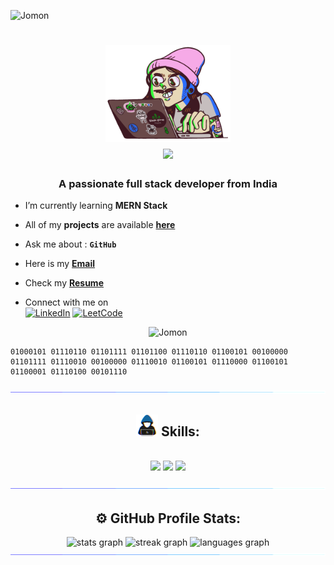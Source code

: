 <p align="left"> <img src="https://komarev.com/ghpvc/?username=Jomonhh&label=Profile%20views&color=707070&style=flat" alt="Jomon" /> </p>

<h1 align="center">
<img src="https://github.com/Jomonhh/Jomonhh/blob/main/Assets/Programmer.gif" height="155" width="200" align="middle"/>  <br>  <img src="https://readme-typing-svg.herokuapp.com/?font=Righteous&size=35&&&color=62dafc&center=true&vCenter=true&width=500&height=70&duration=2500&lines=Hi+There+!+;+I'm+Jomon+Joy+!;" />
</h1>

<h3 align="center">A passionate full stack developer from India</h3>


-  I’m currently learning   **MERN Stack** 


-  All of my **projects** are available <a a href="https://jomonh.netlify.app/" target="_blank">**here**</a>


-  Ask me about    : **`GitHub`**


-  Here is my <a href="mailto:info.jomonh@gmail.com." target="_blank"> **Email**</a>


- Check my <a href="https://github.com/Jomonhh/Jomonhh/assets/146743628/4b5cf687-b90b-4433-b951-45891bb9801e" target="_blank">**Resume**</a>


- Connect  with me on <br>
[![LinkedIn](https://img.shields.io/badge/linkedin-%2320232a.svg?style=normal&logo=linkedIn&logoColor=%230077B5)](https://www.linkedin.com/in/jomonh)
[![LeetCode](https://img.shields.io/badge/LeetCode-%2320232a.svg?style=normal&logo=LeetCode&logoColor=%FFA116)](https://leetcode.com/u/Jomonh/)

<p align="center"><img src="https://github-profile-trophy.vercel.app/?username=Jomonhh" target="_blank" alt="Jomon" /> </p>

```
01000101 01110110 01101111 01101100 01110110 01100101 00100000 01101111 01110010 00100000 01110010 01100101 01110000 01100101 01100001 01110100 00101110 

```
<img src="https://raw.githubusercontent.com/Jomonhh/Jomonhh/main/Assets/horizontal%20line%20.gif"><br>

## <div align="center"><img src = "https://github.com/Jomonhh/Jomonhh/blob/main/Assets/Coder.gif" width = 35px> Skills:
  </div>

<br/>
<div align="center">
    <img src="https://skillicons.dev/icons?i=java,html,css,javascript,typescript,tailwind,bootstrap,react" />
    <img src="https://skillicons.dev/icons?i=redux,angular,spring,nodejs,nextjs,express,mysql"/>
  <img src="https://skillicons.dev/icons?i=mongodb,docker,kubernetes,git,github,firebase"/>
</div>


<img src="https://raw.githubusercontent.com/Jomonhh/Jomonhh/main/Assets/horizontal%20line%20.gif"><br>

## <div align="center">⚙️ GitHub Profile Stats:
  </div>
<div align="center">
<img src="https://github-readme-stats.vercel.app/api?username=Jomonhh&theme=react&show_icons=true&hide_border=true&count_private=true"  width="400" height="150"  alt="stats graph"  />
<img src="https://github-readme-streak-stats.herokuapp.com/?user=Jomonhh&theme=react&hide_border=true" width="400" height="150"  alt="streak graph"  />
<img src="https://github-readme-stats.vercel.app/api/top-langs/?username=Jomonhh&theme=react&show_icons=true&hide_border=true&layout=compact" width="400" height="150"   alt="languages graph"  />

</div>

<img src="https://raw.githubusercontent.com/Jomonhh/Jomonhh/main/Assets/horizontal%20line%20.gif">



